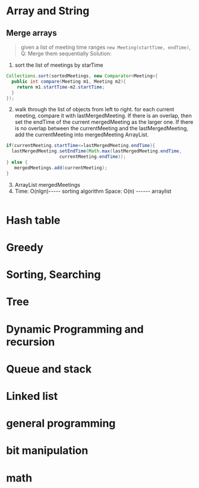 # Array and String

## Merge arrays

> given a list of meeting time ranges `new Meeting(startTime, endTime)`, 
> Q: Merge them sequentially
Solution: 
1. sort the list of meetings by starTime
```java
Collections.sort(sortedMeetings, new Comparator<Meeting>{
  public int compare(Meeting m1, Meeting m2){
    return m1.startTime-m2.startTime;
  }
});
```
2. walk through the list of objects from left to right.
for each current meeting, compare it with lastMergedMeeting.
If there is an overlap, then set the endTime of the current mergedMeeting
as the larger one. If there is no overlap between the currentMeeting and the 
lastMergedMeeting, add the currentMeeting into mergedMeeting ArrayList.
```java
if(currentMeeting.startTime<=lastMergedMeeting.endTime){
  lastMergedMeeting.setEndTime(Math.max(lastMergedMeeting.endTime,
                    currentMeeting.endTime));
} else {
   mergedMeetings.add(currentMeeting);
}
```
3. ArrayList mergedMeetings
4. Time: O(nlgn)----- sorting algorithm
Space: O(n) ------ arraylist
```java
```

# Hash table
# Greedy
# Sorting, Searching
# Tree
# Dynamic Programming and recursion
# Queue and stack
# Linked list
# general programming
# bit manipulation
# math
